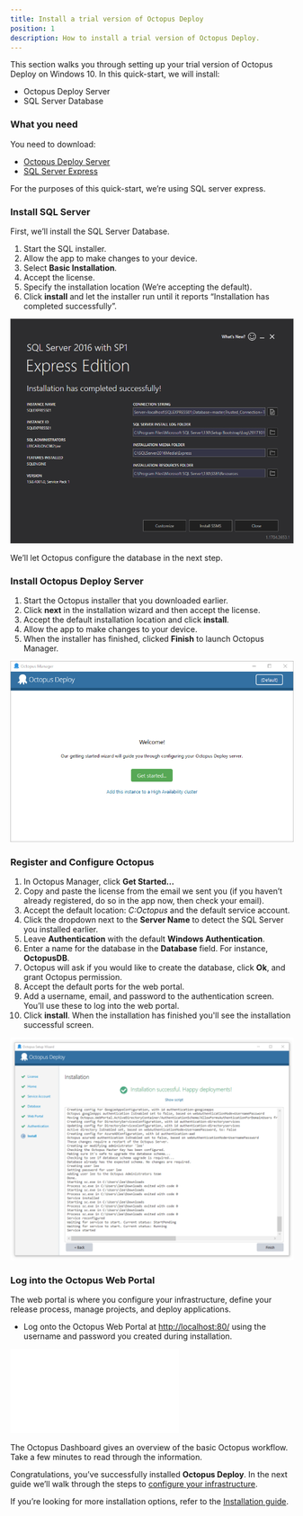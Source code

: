 ```yaml
---
title: Install a trial version of Octopus Deploy
position: 1
description: How to install a trial version of Octopus Deploy.
---
```


This section walks you through setting up your trial version of Octopus Deploy on Windows 10. In this quick-start, we will install:

* Octopus Deploy Server
* SQL Server Database

### What you need

You need to download:

* [Octopus Deploy Server](https://octopus.com/downloads)
* [SQL Server Express](http://www.hanselman.com/blog/DownloadSqlServerExpress.aspx)

For the purposes of this quick-start, we’re using SQL server express.

### Install SQL Server

First, we’ll install the SQL Server Database.

1. Start the SQL installer.
1. Allow the app to make changes to your device.
1. Select **Basic Installation**.
1. Accept the license.
1. Specify the installation location (We’re accepting the default).
1. Click **install** and let the installer run until it reports “Installation has completed successfully”.

![Successful SQL Installation](sql-success.png)

We’ll let Octopus configure the database in the next step.

### Install Octopus Deploy Server

1. Start the Octopus installer that you downloaded earlier.
1. Click **next** in the installation wizard and then accept the license.
1. Accept the default installation location and click **install**.
1. Allow the app to make changes to your device.
1. When the installer has finished, clicked **Finish** to launch Octopus Manager.

![Octopus Manager](octopus-manager.png "width=500")

### Register and Configure Octopus

1. In Octopus Manager, click **Get Started…**
1. Copy and paste the license from the email we sent you (if you haven’t already registered, do so in the app now, then check your email).
1. Accept the default location: *C:Octopus* and the default service account.
1. Click the dropdown next to the **Server Name** to detect the SQL Server you installed earlier.
1. Leave **Authentication** with the default **Windows Authentication**.
1. Enter a name for the database in the **Database** field. For instance, **OctopusDB**.
1. Octopus will ask if you would like to create the database, click **Ok**, and grant Octopus permission.
1. Accept the default ports for the web portal.
1. Add a username, email, and password to the authentication screen. You’ll use these to log into the web portal.
1. Click **install**. When the installation has finished you'll see the installation successful screen.

![Successful Installation](successful-installation.png "width=500")

### Log into the Octopus Web Portal
The web portal is where you configure your infrastructure, define your release process, manage projects, and deploy applications.

* Log onto the Octopus Web Portal at [http://localhost:80/](http://localhost:80/) using the username and password you created during installation.

![Octopus Dashboard](dashboard.md "width=500")

The Octopus Dashboard gives an overview of the basic Octopus workflow. Take a few minutes to read through the information.

Congratulations, you’ve successfully installed **Octopus Deploy**. In the next guide we’ll walk through the steps to [configure your infrastructure](/docs/getting-started/quick-starts/configure-your-infrastructure.md).

If you’re looking for more installation options, refer to the [Installation guide](/docs/installation/index.md).
